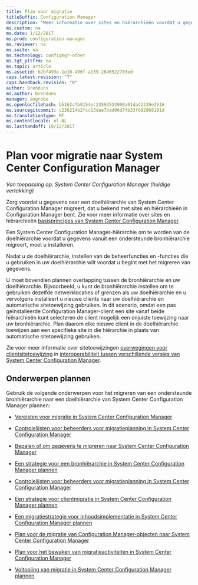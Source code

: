 ```yaml
---
title: Plan voor migratie
titleSuffix: Configuration Manager
description: "Meer informatie over sites en hiërarchieën voordat u gegevens naar een doelhiërarchie van System Center Configuration Manager migreert."
ms.custom: na
ms.date: 1/12/2017
ms.prod: configuration-manager
ms.reviewer: na
ms.suite: na
ms.technology: configmgr-other
ms.tgt_pltfrm: na
ms.topic: article
ms.assetid: b2bf493e-1e10-496f-a139-2646522703ed
caps.latest.revision: "7"
caps.handback.revision: "0"
author: Brenduns
ms.author: brenduns
manager: angrobe
ms.openlocfilehash: b5162cfb8154ec23593533900a91da42239e3516
ms.sourcegitcommit: c236214b2fcc13dae7bad96d7fb33f692868191d
ms.translationtype: MT
ms.contentlocale: nl-NL
ms.lasthandoff: 10/12/2017
---
```

# <a name="plan-for-migration-to-system-center-configuration-manager"></a>Plan voor migratie naar System Center Configuration Manager

*Van toepassing op: System Center Configuration Manager (huidige vertakking)*

Zorg voordat u gegevens naar een doelhiërarchie van System Center Configuration Manager migreert, dat u bekend met sites en hiërarchieën in Configuration Manager bent. Zie voor meer informatie over sites en hiërarchieën [basisprincipes van System Center Configuration Manager](../../core/understand/fundamentals.md).  

 Een System Center Configuration Manager-hiërarchie om te worden van de doelhiërarchie voordat u gegevens vanuit een ondersteunde bronhiërarchie migreert, moet u installeren.  

 Nadat u de doelhiërarchie, instellen van de beheerfuncties en -functies die u gebruiken in uw doelhiërarchie wilt voordat u begint met het migreren van gegevens.  

 U moet bovendien plannen overlapping tussen de bronhiërarchie en uw doelhiërarchie. Bijvoorbeeld, u kunt de bronhiërarchie instellen om te gebruiken dezelfde netwerklocaties of grenzen als uw doelhiërarchie en u vervolgens installeert u nieuwe clients naar uw doelhiërarchie en automatische sitetoewijzing gebruiken. In dit scenario, omdat een pas geïnstalleerde Configuration Manager-client een site vanaf beide hiërarchieën kunt selecteren de client mogelijk een onjuiste toewijzing naar uw bronhiërarchie. Plan daarom elke nieuwe client in de doelhiërarchie toewijzen aan een specifieke site in die hiërarchie in plaats van automatische sitetoewijzing gebruiken.  

 Zie voor meer informatie over sitetoewijzingen [overwegingen voor clientsitetoewijzing](../../core/plan-design/hierarchy/interoperability-between-different-versions.md#BKMK_SupConfigSiteAssignment) in [interoperabiliteit tussen verschillende versies van System Center Configuration Manager](../../core/plan-design/hierarchy/interoperability-between-different-versions.md).  

## <a name="plan-topics"></a>Onderwerpen plannen  
 Gebruik de volgende onderwerpen voor het migreren van een ondersteunde bronhiërarchie naar een doelhiërarchie van System Center Configuration Manager plannen:

-   [Vereisten voor migratie in System Center Configuration Manager](../../core/migration/prerequisites-for-migration.md)  

-   [Controlelijsten voor beheerders voor migratieplanning in System Center Configuration Manager](../../core/migration/administrator-checklists-for-migration-planning.md)  

-   [Bepalen of om gegevens te migreren naar System Center Configuration Manager](../../core/migration/determine-whether-to-migrate-data.md)  

-   [Een strategie voor een bronhiërarchie in System Center Configuration Manager plannen](../../core/migration/planning-a-source-hierarchy-strategy.md)  

-   [Controlelijsten voor beheerders voor migratieplanning in System Center Configuration Manager](../../core/migration/administrator-checklists-for-migration-planning.md)  

-   [Een strategie voor clientmigratie in System Center Configuration Manager plannen](../../core/migration/planning-a-client-migration-strategy.md)  

-   [Een migratiestrategie voor inhoudsimplementatie in System Center Configuration Manager plannen](../../core/migration/planning-a-content-deployment-migration-strategy.md)  

-   [Plan voor de migratie van Configuration Manager-objecten naar System Center Configuration Manager](../../core/migration/planning-for-the-migration-of-objects.md)  

-   [Plan voor het bewaken van migratieactiviteiten in System Center Configuration Manager](../../core/migration/planning-to-monitor-migration-activity.md)  

-   [Voltooiing van migratie in System Center Configuration Manager plannen](../../core/migration/planning-to-complete-migration.md)  
